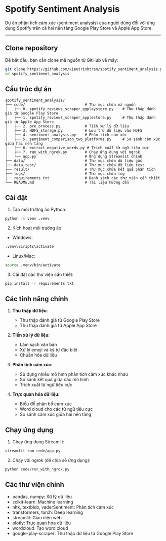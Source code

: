 # Spotify Sentiment Analysis

Dự án phân tích cảm xúc (sentiment analysis) của người dùng đối với ứng dụng Spotify trên cả hai nền tảng Google Play Store và Apple App Store.

---

## Clone repository

Để bắt đầu, bạn cần clone mã nguồn từ GitHub về máy:

```bash
git clone https://github.com/kieutrinhtran/spotify_sentiment_analysis.git
cd spotify_sentiment_analysis
```
## Cấu trúc dự án

```
spotify_sentiment_analysis/
├── code/                           # Thư mục chứa mã nguồn
│   ├── 0. spotify_reviews_scraper_ggplaystore.py    # Thu thập đánh giá từ Google Play Store
│   ├── 1. spotify_reviews_scraper_applestore.py     # Thu thập đánh giá từ Apple App Store
│   ├── 2. pre_process.py           # Tiền xử lý dữ liệu
│   ├── 3. HDFS_storage.py          # Lưu trữ dữ liệu vào HDFS
│   ├── 4. sentiment_analysis.py    # Phân tích cảm xúc
│   ├── 5. sentiment_comparison_two_platforms.py     # So sánh cảm xúc giữa hai nền tảng
│   ├── 6. extract_negative_words.py # Trích xuất từ ngữ tiêu cực
│   ├── 7. run_with_ngrok.py        # Chạy ứng dụng với ngrok
│   └── app.py                      # Ứng dụng Streamlit chính
├── data/                           # Thư mục chứa dữ liệu gốc
├── data-test/                      # Thư mục chứa dữ liệu test
├── result/                         # Thư mục chứa kết quả phân tích
├── logs/                           # Thư mục chứa log
├── requirements.txt                # Danh sách các thư viện cần thiết
└── README.md                       # Tài liệu hướng dẫn
```

## Cài đặt

1. Tạo môi trường ảo Python:
```bash
python -m venv .venv
```

2. Kích hoạt môi trường ảo:
- Windows:
```bash
.venv\Scripts\activate
```
- Linux/Mac:
```bash
source .venv/bin/activate
```

3. Cài đặt các thư viện cần thiết:
```bash
pip install -r requirements.txt
```

## Các tính năng chính

1. **Thu thập dữ liệu**:
   - Thu thập đánh giá từ Google Play Store
   - Thu thập đánh giá từ Apple App Store

2. **Tiền xử lý dữ liệu**:
   - Làm sạch văn bản
   - Xử lý emoji và ký tự đặc biệt
   - Chuẩn hóa dữ liệu

3. **Phân tích cảm xúc**:
   - Sử dụng nhiều mô hình phân tích cảm xúc khác nhau
   - So sánh kết quả giữa các mô hình
   - Trích xuất từ ngữ tiêu cực

4. **Trực quan hóa dữ liệu**:
   - Biểu đồ phân bố cảm xúc
   - Word cloud cho các từ ngữ tiêu cực
   - So sánh cảm xúc giữa hai nền tảng

## Chạy ứng dụng

1. Chạy ứng dụng Streamlit:
```bash
streamlit run code/app.py
```

2. Chạy với ngrok (để chia sẻ ứng dụng):
```bash
python code/run_with_ngrok.py
```

## Các thư viện chính

- pandas, numpy: Xử lý dữ liệu
- scikit-learn: Machine learning
- nltk, textblob, vaderSentiment: Phân tích cảm xúc
- transformers, torch: Deep learning
- streamlit: Giao diện web
- plotly: Trực quan hóa dữ liệu
- wordcloud: Tạo word cloud
- google-play-scraper: Thu thập dữ liệu từ Google Play Store
